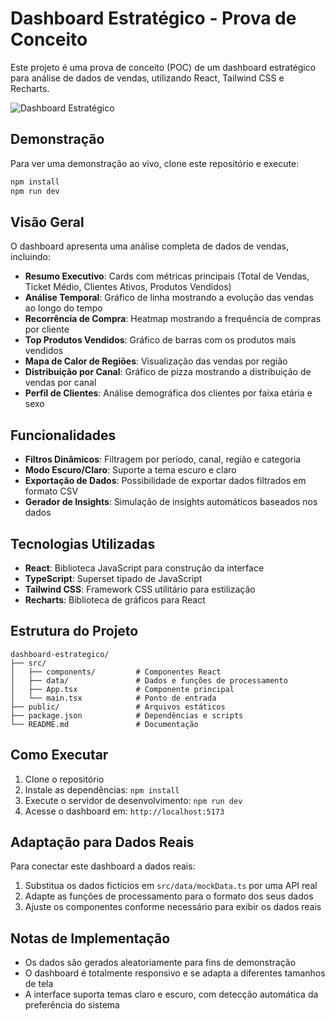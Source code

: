 # Dashboard Estratégico - Prova de Conceito

Este projeto é uma prova de conceito (POC) de um dashboard estratégico para análise de dados de vendas, utilizando React, Tailwind CSS e Recharts.

![Dashboard Estratégico](https://via.placeholder.com/800x400?text=Dashboard+Estratégico)

## Demonstração

Para ver uma demonstração ao vivo, clone este repositório e execute:

```bash
npm install
npm run dev
```

## Visão Geral

O dashboard apresenta uma análise completa de dados de vendas, incluindo:

- **Resumo Executivo**: Cards com métricas principais (Total de Vendas, Ticket Médio, Clientes Ativos, Produtos Vendidos)
- **Análise Temporal**: Gráfico de linha mostrando a evolução das vendas ao longo do tempo
- **Recorrência de Compra**: Heatmap mostrando a frequência de compras por cliente
- **Top Produtos Vendidos**: Gráfico de barras com os produtos mais vendidos
- **Mapa de Calor de Regiões**: Visualização das vendas por região
- **Distribuição por Canal**: Gráfico de pizza mostrando a distribuição de vendas por canal
- **Perfil de Clientes**: Análise demográfica dos clientes por faixa etária e sexo

## Funcionalidades

- **Filtros Dinâmicos**: Filtragem por período, canal, região e categoria
- **Modo Escuro/Claro**: Suporte a tema escuro e claro
- **Exportação de Dados**: Possibilidade de exportar dados filtrados em formato CSV
- **Gerador de Insights**: Simulação de insights automáticos baseados nos dados

## Tecnologias Utilizadas

- **React**: Biblioteca JavaScript para construção da interface
- **TypeScript**: Superset tipado de JavaScript
- **Tailwind CSS**: Framework CSS utilitário para estilização
- **Recharts**: Biblioteca de gráficos para React

## Estrutura do Projeto

```text
dashboard-estrategico/
├── src/
│   ├── components/         # Componentes React
│   ├── data/               # Dados e funções de processamento
│   ├── App.tsx             # Componente principal
│   └── main.tsx            # Ponto de entrada
├── public/                 # Arquivos estáticos
├── package.json            # Dependências e scripts
└── README.md               # Documentação
```

## Como Executar

1. Clone o repositório
2. Instale as dependências: `npm install`
3. Execute o servidor de desenvolvimento: `npm run dev`
4. Acesse o dashboard em: `http://localhost:5173`

## Adaptação para Dados Reais

Para conectar este dashboard a dados reais:

1. Substitua os dados fictícios em `src/data/mockData.ts` por uma API real
2. Adapte as funções de processamento para o formato dos seus dados
3. Ajuste os componentes conforme necessário para exibir os dados reais

## Notas de Implementação

- Os dados são gerados aleatoriamente para fins de demonstração
- O dashboard é totalmente responsivo e se adapta a diferentes tamanhos de tela
- A interface suporta temas claro e escuro, com detecção automática da preferência do sistema
